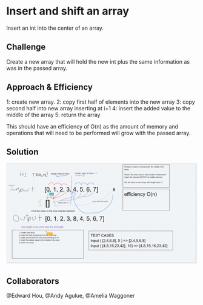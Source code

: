 # Insert and shift an array
Insert an int into the center of an array.

## Challenge
Create a new array that will hold the new int plus the same information as was in the passed array.

## Approach & Efficiency
1: create new array.
2: copy first half of elements into the new array
3: copy second half into new array inserting at i+1
4: insert the added value to the middle of the array
5: return the array

This should have an efficiency of O(n) as the amount of memory and operations that will need to be performed will grow with the passed array.

## Solution
![Whiteboard](/assets/ArrayShift.PNG)

## Collaborators
@Edward Hou, @Andy Agulue, @Amelia Waggoner
